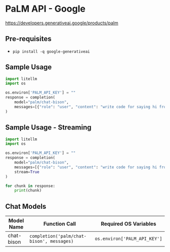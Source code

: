 # PaLM API - Google
https://developers.generativeai.google/products/palm

## Pre-requisites
* `pip install -q google-generativeai`

## Sample Usage
```python
import litellm
import os

os.environ['PALM_API_KEY'] = ""
response = completion(
    model="palm/chat-bison", 
    messages=[{"role": "user", "content": "write code for saying hi from LiteLLM"}]
)
```

## Sample Usage - Streaming
```python
import litellm
import os

os.environ['PALM_API_KEY'] = ""
response = completion(
    model="palm/chat-bison", 
    messages=[{"role": "user", "content": "write code for saying hi from LiteLLM"}],
    stream=True
)

for chunk in response:
    print(chunk)
```

## Chat Models
| Model Name       | Function Call                        | Required OS Variables    |
|------------------|--------------------------------------|-------------------------|
| chat-bison       | `completion('palm/chat-bison', messages)` | `os.environ['PALM_API_KEY']` |
